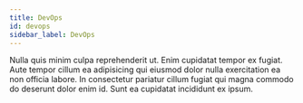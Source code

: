 ```yaml
---
title: DevOps
id: devops
sidebar_label: DevOps
---
```


Nulla quis minim culpa reprehenderit ut. Enim cupidatat tempor ex fugiat. Aute tempor cillum ea adipisicing qui eiusmod dolor nulla exercitation ea non officia labore. In consectetur pariatur cillum fugiat qui magna commodo do deserunt dolor enim id. Sunt ea cupidatat incididunt ex ipsum.

